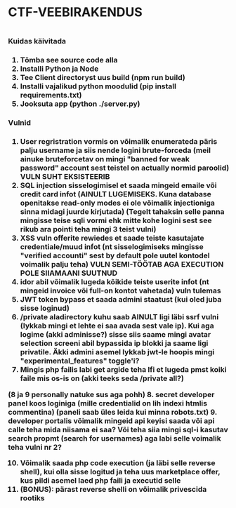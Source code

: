 <h1>CTF-VEEBIRAKENDUS<h1>


<h3>Kuidas käivitada<h3>


1. Tõmba see source code alla
2. Installi Python ja Node
3. Tee Client directoryst uus build (npm run build)
4. Installi vajalikud python moodulid (pip install requirements.txt)
5. Jooksuta app (python ./server.py)





<h3>Vulnid<h3>


1. User regristration vormis on võimalik enumerateda päris palju username ja siis nende logini brute-forceda (meil ainuke bruteforcetav on mingi "banned for weak password" account sest teistel on actually normid paroolid)
    VULN SUHT EKSISTEERIB
2. SQL injection sisselogimisel et saada mingeid emaile või credit card infot (AINULT LUGEMISEKS. Kuna database openitakse read-only modes ei ole võimalik injectioniga sinna midagi juurde kirjutada)
    (Tegelt tahaksin selle panna mingisse teise sqli vormi ehk mitte kohe logini sest see rikub ara pointi teha mingi 3 teist vulni)
3. XSS vuln offerite rewiedes et saade teiste kasutajate credentiale/muud infot (nt sisselogimiseks mingisse "verified accounti" sest by default pole uutel kontodel voimalik palju teha)
    VULN SEMI-TÖÖTAB AGA EXECUTION POLE SIIAMAANI SUUTNUD
4. idor abil võimalik lugeda kõikide teiste userite infot (nt mingeid invoice või full-on kontot vahetada)
    vuln tulemas
5. JWT token bypass et saada admini staatust (kui oled juba sisse loginud)
6. /private aladirectory kuhu saab AINULT ligi läbi ssrf vulni (lykkab mingi et lehte ei saa avada sest vale ip). Kui aga logime (akki adminisse?) sisse siis saame mingi avatar selection screeni abil bypassida ip blokki ja saame ligi privatile.
    Äkki admini asemel lykkab jwt-le hoopis mingi "experimental_features" toggle'i?
7. Mingis php failis labi get argide teha lfi et lugeda pmst koiki faile mis os-is on (akki teeks seda /private all?)

(8 ja 9 personally natuke sus aga pohh)
8. secret developer panel koos loginiga (mille credentialid on lih indexi htmlis commentina) (paneli saab üles leida kui minna robots.txt)
9. developer portalis võimalik mingeid api keyisi saada või api calle teha mida niisama ei saa?
    Või teha siia mingi sql-i kasutav search propmt (search for usernames) aga labi selle voimalik teha vulni nr 2?

10. Võimalik saada php code execution (ja läbi selle reverse shell), kui olla sisse logitud ja teha uus marketplace offer, kus pildi asemel laed php faili ja executid selle
11. (BONUS): pärast reverse shelli on võimalik privescida rootiks






